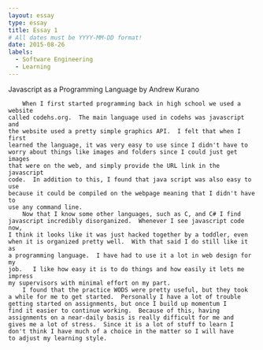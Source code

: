 ```yaml
---
layout: essay
type: essay
title: Essay 1
# All dates must be YYYY-MM-DD format!
date: 2015-08-26
labels:
  - Software Engineering
  - Learning
---
```


Javascript as a Programming Language
by Andrew Kurano

		When I first started programming back in high school we used a website 
	called codehs.org.  The main language used in codehs was javascript and 
	the website used a pretty simple graphics API.  I felt that when I first 
	learned the language, it was very easy to use since I didn't have to 
	worry about things like images and folders since I could just get images 
	that were on the web, and simply provide the URL link in the javascript 
	code.  In addition to this, I found that java script was also easy to use 
	because it could be compiled on the webpage meaning that I didn't have to 
	use any command line.
		Now that I know some other languages, such as C, and C# I find 
	javascript incredibly disorganized.  Whenever I see javascript code now, 
	I think it looks like it was just hacked together by a toddler, even 
	when it is organized pretty well.  With that said I do still like it as 
	a programming language.  I have had to use it a lot in web design for my 
	job.   I like how easy it is to do things and how easily it lets me impress 
	my supervisors with minimal effort on my part.
		I found that the practice WODS were pretty useful, but they took 
	a while for me to get started.  Personally I have a lot of trouble 
	getting started on assignments, but once I build up momentum I 
	find it easier to continue working.  Because of this, having 
	assignments on a near-daily basis is really difficult for me and 
	gives me a lot of stress.  Since it is a lot of stuff to learn I 
	don't think I have much of a choice in the matter so I will have 
	to adjust my learning style.



